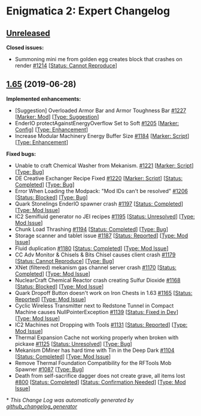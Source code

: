 # Enigmatica 2: Expert Changelog

## [Unreleased](https://github.com/NillerMedDild/Enigmatica2Expert/tree/HEAD)

**Closed issues:**

- Summoning mini me from golden egg creates block that crashes on render [\#1214](https://github.com/NillerMedDild/Enigmatica2Expert/issues/1214) [[Status: Cannot Reproduce](https://github.com/NillerMedDild/Enigmatica2Expert/labels/Status:%20Cannot%20Reproduce)]

## [1.65](https://github.com/NillerMedDild/Enigmatica2Expert/tree/1.65) (2019-06-28)
**Implemented enhancements:**

- \[Suggestion\] Overloaded Armor Bar and Armor Toughness Bar [\#1227](https://github.com/NillerMedDild/Enigmatica2Expert/issues/1227) [[Marker: Mod](https://github.com/NillerMedDild/Enigmatica2Expert/labels/Marker:%20Mod)] [[Type: Suggestion](https://github.com/NillerMedDild/Enigmatica2Expert/labels/Type:%20Suggestion)]
- EnderIO protectAgainstEnergyOverflow Set to Soft [\#1205](https://github.com/NillerMedDild/Enigmatica2Expert/issues/1205) [[Marker: Config](https://github.com/NillerMedDild/Enigmatica2Expert/labels/Marker:%20Config)] [[Type: Enhancement](https://github.com/NillerMedDild/Enigmatica2Expert/labels/Type:%20Enhancement)]
- Increase Modular Machinery Energy Buffer Size [\#1184](https://github.com/NillerMedDild/Enigmatica2Expert/issues/1184) [[Marker: Script](https://github.com/NillerMedDild/Enigmatica2Expert/labels/Marker:%20Script)] [[Type: Enhancement](https://github.com/NillerMedDild/Enigmatica2Expert/labels/Type:%20Enhancement)]

**Fixed bugs:**

- Unable to craft Chemical Washer from Mekanism. [\#1221](https://github.com/NillerMedDild/Enigmatica2Expert/issues/1221) [[Marker: Script](https://github.com/NillerMedDild/Enigmatica2Expert/labels/Marker:%20Script)] [[Type: Bug](https://github.com/NillerMedDild/Enigmatica2Expert/labels/Type:%20Bug)]
- DE Creative Exchanger Recipe Fixed [\#1220](https://github.com/NillerMedDild/Enigmatica2Expert/issues/1220) [[Marker: Script](https://github.com/NillerMedDild/Enigmatica2Expert/labels/Marker:%20Script)] [[Status: Completed](https://github.com/NillerMedDild/Enigmatica2Expert/labels/Status:%20Completed)] [[Type: Bug](https://github.com/NillerMedDild/Enigmatica2Expert/labels/Type:%20Bug)]
- Error When Loading the Modpack: "Mod IDs can't be resolved" [\#1206](https://github.com/NillerMedDild/Enigmatica2Expert/issues/1206) [[Status: Blocked](https://github.com/NillerMedDild/Enigmatica2Expert/labels/Status:%20Blocked)] [[Type: Bug](https://github.com/NillerMedDild/Enigmatica2Expert/labels/Type:%20Bug)]
- Quark Stonelings EnderIO spawner crash [\#1197](https://github.com/NillerMedDild/Enigmatica2Expert/issues/1197) [[Status: Completed](https://github.com/NillerMedDild/Enigmatica2Expert/labels/Status:%20Completed)] [[Type: Mod Issue](https://github.com/NillerMedDild/Enigmatica2Expert/labels/Type:%20Mod%20Issue)]
- IC2 Semifluid generator no JEI recipes [\#1195](https://github.com/NillerMedDild/Enigmatica2Expert/issues/1195) [[Status: Unresolved](https://github.com/NillerMedDild/Enigmatica2Expert/labels/Status:%20Unresolved)] [[Type: Mod Issue](https://github.com/NillerMedDild/Enigmatica2Expert/labels/Type:%20Mod%20Issue)]
- Chunk Load Thrashing [\#1194](https://github.com/NillerMedDild/Enigmatica2Expert/issues/1194) [[Status: Completed](https://github.com/NillerMedDild/Enigmatica2Expert/labels/Status:%20Completed)] [[Type: Bug](https://github.com/NillerMedDild/Enigmatica2Expert/labels/Type:%20Bug)]
- Storage scanner and tablet issue [\#1187](https://github.com/NillerMedDild/Enigmatica2Expert/issues/1187) [[Status: Reported](https://github.com/NillerMedDild/Enigmatica2Expert/labels/Status:%20Reported)] [[Type: Mod Issue](https://github.com/NillerMedDild/Enigmatica2Expert/labels/Type:%20Mod%20Issue)]
- Fluid duplication [\#1180](https://github.com/NillerMedDild/Enigmatica2Expert/issues/1180) [[Status: Completed](https://github.com/NillerMedDild/Enigmatica2Expert/labels/Status:%20Completed)] [[Type: Mod Issue](https://github.com/NillerMedDild/Enigmatica2Expert/labels/Type:%20Mod%20Issue)]
- CC Adv Monitor & Chisels & Bits Chisel causes client crash [\#1179](https://github.com/NillerMedDild/Enigmatica2Expert/issues/1179) [[Status: Cannot Reproduce](https://github.com/NillerMedDild/Enigmatica2Expert/labels/Status:%20Cannot%20Reproduce)] [[Type: Bug](https://github.com/NillerMedDild/Enigmatica2Expert/labels/Type:%20Bug)]
- XNet \(filtered\) mekanism gas channel server crash [\#1170](https://github.com/NillerMedDild/Enigmatica2Expert/issues/1170) [[Status: Completed](https://github.com/NillerMedDild/Enigmatica2Expert/labels/Status:%20Completed)] [[Type: Mod Issue](https://github.com/NillerMedDild/Enigmatica2Expert/labels/Type:%20Mod%20Issue)]
- NuclearCraft Chemical Reactor crash creating Sulfur Dioxide [\#1168](https://github.com/NillerMedDild/Enigmatica2Expert/issues/1168) [[Status: Blocked](https://github.com/NillerMedDild/Enigmatica2Expert/labels/Status:%20Blocked)] [[Type: Mod Issue](https://github.com/NillerMedDild/Enigmatica2Expert/labels/Type:%20Mod%20Issue)]
- Quark Dropoff Button doesn't work on Iron Chests in 1.63 [\#1165](https://github.com/NillerMedDild/Enigmatica2Expert/issues/1165) [[Status: Reported](https://github.com/NillerMedDild/Enigmatica2Expert/labels/Status:%20Reported)] [[Type: Mod Issue](https://github.com/NillerMedDild/Enigmatica2Expert/labels/Type:%20Mod%20Issue)]
- Cyclic Wireless Transmitter next to Redstone Tunnel in Compact Machine causes NullPointerException [\#1139](https://github.com/NillerMedDild/Enigmatica2Expert/issues/1139) [[Status: Fixed in Dev](https://github.com/NillerMedDild/Enigmatica2Expert/labels/Status:%20Fixed%20in%20Dev)] [[Type: Mod Issue](https://github.com/NillerMedDild/Enigmatica2Expert/labels/Type:%20Mod%20Issue)]
- IC2 Machines not Dropping with Tools [\#1131](https://github.com/NillerMedDild/Enigmatica2Expert/issues/1131) [[Status: Reported](https://github.com/NillerMedDild/Enigmatica2Expert/labels/Status:%20Reported)] [[Type: Mod Issue](https://github.com/NillerMedDild/Enigmatica2Expert/labels/Type:%20Mod%20Issue)]
- Thermal Expansion Cache not working properly when broken with pickaxe [\#1125](https://github.com/NillerMedDild/Enigmatica2Expert/issues/1125) [[Status: Unresolved](https://github.com/NillerMedDild/Enigmatica2Expert/labels/Status:%20Unresolved)] [[Type: Bug](https://github.com/NillerMedDild/Enigmatica2Expert/labels/Type:%20Bug)]
- Mekanism DMiner has hard time with Tin in the Deep Dark [\#1104](https://github.com/NillerMedDild/Enigmatica2Expert/issues/1104) [[Status: Completed](https://github.com/NillerMedDild/Enigmatica2Expert/labels/Status:%20Completed)] [[Type: Mod Issue](https://github.com/NillerMedDild/Enigmatica2Expert/labels/Type:%20Mod%20Issue)]
- Remove Thermal Foundation Compatibility for the RFTools Mob Spawner [\#1087](https://github.com/NillerMedDild/Enigmatica2Expert/issues/1087) [[Type: Bug](https://github.com/NillerMedDild/Enigmatica2Expert/labels/Type:%20Bug)]
- Death from self-sacrifice dagger does not create grave, all items lost [\#800](https://github.com/NillerMedDild/Enigmatica2Expert/issues/800) [[Status: Completed](https://github.com/NillerMedDild/Enigmatica2Expert/labels/Status:%20Completed)] [[Status: Confirmation Needed](https://github.com/NillerMedDild/Enigmatica2Expert/labels/Status:%20Confirmation%20Needed)] [[Type: Mod Issue](https://github.com/NillerMedDild/Enigmatica2Expert/labels/Type:%20Mod%20Issue)]



\* *This Change Log was automatically generated by [github_changelog_generator](https://github.com/skywinder/Github-Changelog-Generator)*
